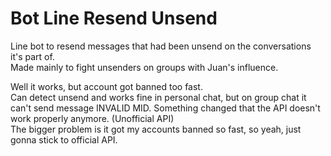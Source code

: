 # Bot Line Resend Unsend

Line bot to resend messages that had been unsend on the conversations it's part of.  
Made mainly to fight unsenders on groups with Juan's influence.  

Well it works, but account got banned too fast.  
Can detect unsend and works fine in personal chat, but on group chat it can't send message INVALID MID. Something changed that the API doesn't work properly anymore. (Unofficial API)  
The bigger problem is it got my accounts banned so fast, so yeah, just gonna stick to official API.